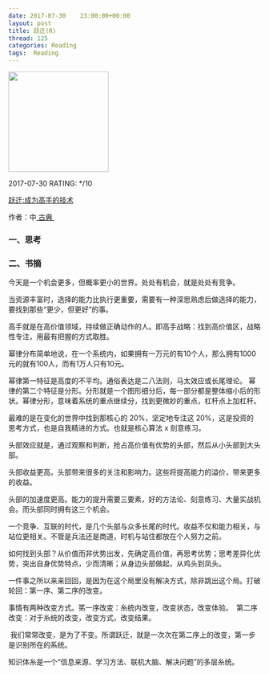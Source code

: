```yaml
---
date: 2017-07-30    23:00:00+00:00
layout: post
title: 跃迁(R)
thread: 125
categories: Reading
tags:  Reading
---
```


<img src="https://images-cn.ssl-images-amazon.com/images/I/61o85df4m6L.jpg" width="200" />

2017-07-30 RATING:  \*/10

[跃迁:成为高手的技术][1]

作者：中[ 古典 ]()

### 一、思考


### 二、书摘


今天是一个机会更多，但概率更小的世界。处处有机会，就是处处有竞争。

当资源丰富时，选择的能力比执行更重要，需要有一种深思熟虑后做选择的能力，要找到那些“更少，但更好”的事。

高手就是在高价值领域，持续做正确动作的人。即高手战略：找到高价值区，战略性专注，用最有把握的方式取胜。﻿

幂律分布简单地说，在一个系统内，如果拥有一万元的有10个人，那么拥有1000元的就有100人，而有1万人只有10元。

幂律第一特征是高度的不平均。通俗表达是二八法则，马太效应或长尾理论。 幂律的第二个特征是分形。分形就是一个图形细分后，每一部分都是整体缩小后的形状。幂律分形，意味着系统的重点继续分，找到更微妙的重点，杠杆点上加杠杆。

最难的是在变化的世界中找到那核心的 20%，坚定地专注这 20%，这是投资的思考方式，也是自我精进的方式。也就是核心算法 x 刻意练习。﻿

头部效应就是，通过观察和判断，抢占高价值有优势的头部，然后从小头部到大头部。

头部收益更高。头部带来很多的关注和影响力。这些将提高能力的溢价，带来更多的收益。

头部的加速度更高。能力的提升需要三要素，好的方法论、刻意练习、大量实战机会。而头部同时拥有这三个机会。

一个竞争、互联的时代，是几个头部与众多长尾的时代。收益不仅和能力相关，与站位更相关。不管是兵法还是商道，时机与站住都放在个人努力之前。

如何找到头部？从价值而非优势出发，先确定高价值，再思考优势；思考差异化优势，突出自身优势特点，少而清晰；从身边头部做起，从鸡头到凤头。

一件事之所以来来回回，是因为在这个局里没有解决方式，除非跳出这个局。打破轮回：第一序、第二序的改变。

事情有两种改变方式。笫一序改变：糸统内改变，改变状态，改变体验。  第二序改变：对于糸统的改变，改变方式，改变结果。

 我们常常改变，是为了不变。所谓跃迁，就是一次次在第二序上的改变，第一步是识别所在的系统。

知识体糸是一个“信息来源、学习方法、联机大脑、解决问题”的多层糸统。















[1]:	https://www.amazon.cn/dp/B073LJPDPY
